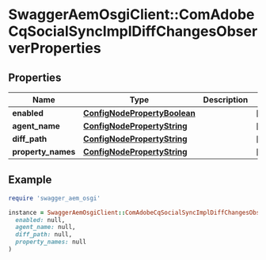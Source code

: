 # SwaggerAemOsgiClient::ComAdobeCqSocialSyncImplDiffChangesObserverProperties

## Properties

| Name | Type | Description | Notes |
| ---- | ---- | ----------- | ----- |
| **enabled** | [**ConfigNodePropertyBoolean**](ConfigNodePropertyBoolean.md) |  | [optional] |
| **agent_name** | [**ConfigNodePropertyString**](ConfigNodePropertyString.md) |  | [optional] |
| **diff_path** | [**ConfigNodePropertyString**](ConfigNodePropertyString.md) |  | [optional] |
| **property_names** | [**ConfigNodePropertyString**](ConfigNodePropertyString.md) |  | [optional] |

## Example

```ruby
require 'swagger_aem_osgi'

instance = SwaggerAemOsgiClient::ComAdobeCqSocialSyncImplDiffChangesObserverProperties.new(
  enabled: null,
  agent_name: null,
  diff_path: null,
  property_names: null
)
```

